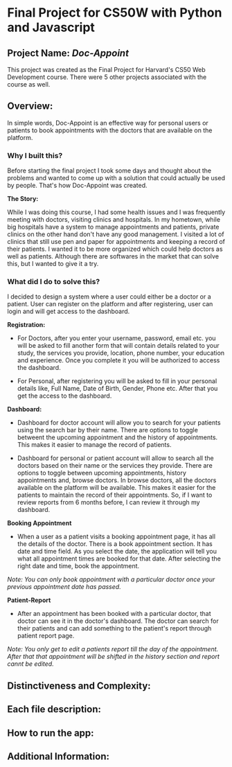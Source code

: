 # Final Project for CS50W with Python and Javascript

## Project Name: *Doc-Appoint*

This project was created as the Final Project for Harvard's CS50 Web Development course. There were 5 other projects associated with the course as well.

## Overview:
In simple words, Doc-Appoint is an effective way for personal users or patients to book appointments with the doctors that are available on the platform.

### Why I built this?
Before starting the final project I took some days and thought about the problems and wanted to come up with a solution that could actually be used by people. That's how Doc-Appoint was created.

**The Story:**

While I was doing this course, I had some health issues and I was frequently meeting with doctors, visiting clinics and hospitals. In my hometown, while big hospitals have a system to manage appointments and patients, private clinics on the other hand don't have any good management. I visited a lot of clinics that still use pen and paper for appointments and keeping a record of their patients. I wanted it to be more organized which could help doctors as well as patients. Although there are softwares in the market that can solve this, but I wanted to give it a try. 

### What did I do to solve this? 
I  decided to design a system where a user could either be a doctor or a patient. User can register on the platform and after registering, user can login and will get access to the dashboard.

**Registration:** 

- For Doctors, after you enter your username, password, email etc. you will be asked to fill another form that will contain details related to your study, the services you provide, location, phone number, your education and experience. Once you complete it you will be authorized to access the dashboard.

- For Personal, after registering you will be asked to fill in your personal details like, Full Name, Date of Birth, Gender, Phone etc. After that you get the access to the dashboard.

**Dashboard:**

- Dashboard for doctor account will allow you to search for your patients using the search bar by their name. There are options to toggle betweent the upcoming appointment and the history of appointments. This makes it easier to manage the record of patients. 

- Dashboard for personal or patient account will allow to search all the doctors based on their name or the services they provide. There are options to toggle between upcoming appointments, history appointments and, browse doctors. In browse doctors, all the doctors available on the platform will be available. This makes it easier for the patients to maintain the record of their appointments. So, if I want to review reports from 6 months before, I can review it through my dashboard.

**Booking Appointment**

- When a user as a patient visits a booking appointment page, it has all the details of the doctor. There is a book appointment section. It has date and time field. As you select the date, the application will tell you what all appointment times are booked for that date. After selecting the right date and time, book the appointment. 

*Note: You can only book appointment with a particular doctor once your previous appointment date has passed.*

**Patient-Report**

- After an appointment has been booked with a particular doctor, that doctor can see it in the doctor's dashboard. The doctor can search for their patients and can add something to the patient's report through patient report page.

*Note: You only get to edit a patients report till the day of the appointment. After that that appointment will be shifted in the history section and report cannt be edited.*

## Distinctiveness and Complexity:

## Each file description:


## How to run the app:

## Additional Information:
